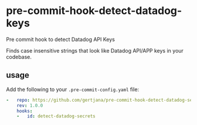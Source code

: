 # pre-commit-hook-detect-datadog-keys

Pre commit hook to detect Datadog API Keys

Finds case insensitive strings that look like Datadog API/APP keys in your codebase.

## usage

Add the following to your `.pre-commit-config.yaml` file:

```yaml
-   repo: https://github.com/gertjana/pre-commit-hook-detect-datadog-secrets
    rev: 1.0.0
    hooks:
    -   id: detect-datadog-secrets
```
